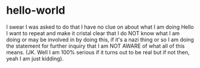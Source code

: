 # hello-world
I swear I was asked to do that I have no clue on about what I am doing
Hello I want to repeat and make it cristal clear that I do NOT know what I am doing or may be involved in by doing this, if it's a nazi thing or so I am doing the statement for further inquiry that I am NOT AWARE of what all of this means. (JK. Well I am 100% serious if it turns out to be real but if not then, yeah I am just kidding).
